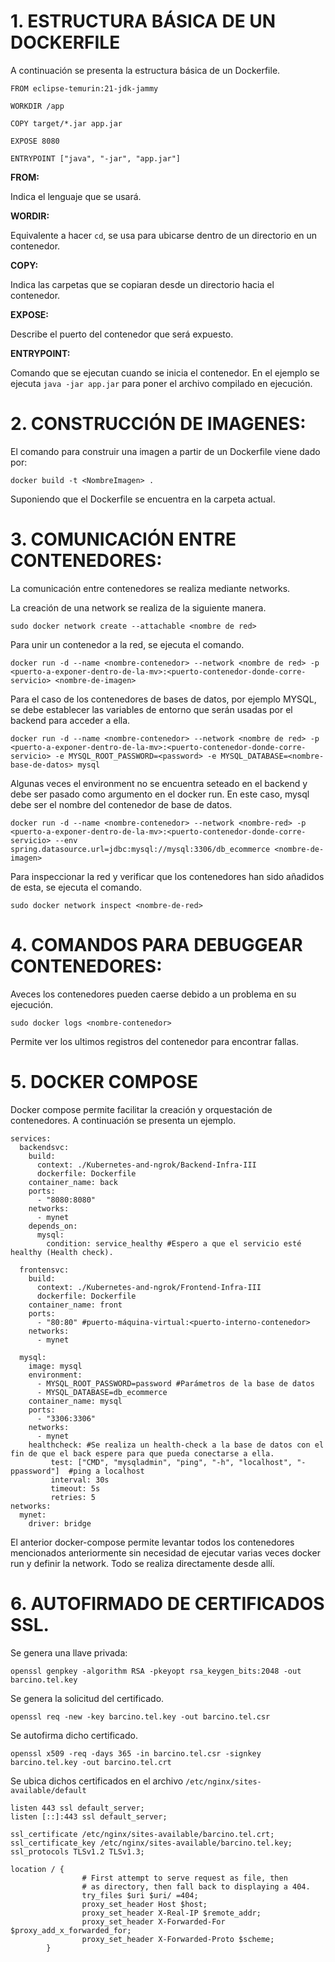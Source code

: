 # 1. ESTRUCTURA BÁSICA DE UN DOCKERFILE

A continuación se presenta la estructura básica de un Dockerfile.

````
FROM eclipse-temurin:21-jdk-jammy  

WORKDIR /app

COPY target/*.jar app.jar

EXPOSE 8080

ENTRYPOINT ["java", "-jar", "app.jar"]
````

**FROM:** 

Indica el lenguaje que se usará.

**WORDIR:**

Equivalente a hacer ``cd``, se usa para ubicarse dentro de un directorio en un contenedor.

**COPY:**

Indica las carpetas que se copiaran desde un directorio hacia el contenedor.

**EXPOSE:**

Describe el puerto del contenedor que será expuesto.

**ENTRYPOINT:**

Comando que se ejecutan cuando se inicia el contenedor. En el ejemplo se ejecuta ``java -jar app.jar`` para poner el archivo compilado en ejecución.

# 2. CONSTRUCCIÓN DE IMAGENES:

El comando para construir una imagen a partir de un Dockerfile viene dado por:

``docker build -t <NombreImagen> .`` 

Suponiendo que el Dockerfile se encuentra en la carpeta actual.

# 3. COMUNICACIÓN ENTRE CONTENEDORES:

La comunicación entre contenedores se realiza mediante networks.

La creación de una network se realiza de la siguiente manera.

``sudo docker network create --attachable <nombre de red>``

Para unir un contenedor a la red, se ejecuta el comando.

``docker run -d --name <nombre-contenedor> --network <nombre de red> -p <puerto-a-exponer-dentro-de-la-mv>:<puerto-contenedor-donde-corre-servicio> <nombre-de-imagen>``

Para el caso de los contenedores de bases de datos, por ejemplo MYSQL, se debe establecer las variables de entorno que serán usadas por el backend para acceder a ella.

``docker run -d --name <nombre-contenedor> --network <nombre de red> -p <puerto-a-exponer-dentro-de-la-mv>:<puerto-contenedor-donde-corre-servicio> -e MYSQL_ROOT_PASSWORD=<password> -e MYSQL_DATABASE=<nombre-base-de-datos> mysql``

Algunas veces el environment no se encuentra seteado en el backend y debe ser pasado como argumento en el docker run. En este caso, mysql debe ser el nombre del contenedor de base de datos.

``docker run -d --name <nombre-contenedor> --network <nombre-red> -p <puerto-a-exponer-dentro-de-la-mv>:<puerto-contenedor-donde-corre-servicio> --env spring.datasource.url=jdbc:mysql://mysql:3306/db_ecommerce <nombre-de-imagen>``

Para inspeccionar la red y verificar que los contenedores han sido añadidos de esta, se ejecuta el comando. 

``sudo docker network inspect <nombre-de-red>``

# 4. COMANDOS PARA DEBUGGEAR CONTENEDORES:

Aveces los contenedores pueden caerse debido a un problema en su ejecución.

``sudo docker logs <nombre-contenedor> ``

Permite ver los ultimos registros del contenedor para encontrar fallas.

# 5. DOCKER COMPOSE

Docker compose permite facilitar la creación y orquestación de contenedores. A continuación se presenta un ejemplo.
````
services:
  backendsvc:
    build:
      context: ./Kubernetes-and-ngrok/Backend-Infra-III
      dockerfile: Dockerfile
    container_name: back
    ports:
      - "8080:8080"
    networks:
      - mynet
    depends_on:
      mysql:
        condition: service_healthy #Espero a que el servicio esté healthy (Health check).

  frontensvc:
    build:
      context: ./Kubernetes-and-ngrok/Frontend-Infra-III
      dockerfile: Dockerfile
    container_name: front
    ports:
      - "80:80" #puerto-máquina-virtual:<puerto-interno-contenedor>
    networks:
      - mynet

  mysql:
    image: mysql
    environment:
      - MYSQL_ROOT_PASSWORD=password #Parámetros de la base de datos
      - MYSQL_DATABASE=db_ecommerce
    container_name: mysql
    ports:
      - "3306:3306"
    networks:
      - mynet
    healthcheck: #Se realiza un health-check a la base de datos con el fin de que el back espere para que pueda conectarse a ella. 
         test: ["CMD", "mysqladmin", "ping", "-h", "localhost", "-ppassword"]  #ping a localhost
         interval: 30s
         timeout: 5s
         retries: 5
networks:
  mynet:                                                                                                                                                         
    driver: bridge

````
El anterior docker-compose permite levantar todos los contenedores mencionados anteriormente sin necesidad de ejecutar varias veces docker run y definir la network. Todo se realiza directamente desde allí.

# 6. AUTOFIRMADO DE CERTIFICADOS SSL.

Se genera una llave privada:

``openssl genpkey -algorithm RSA -pkeyopt rsa_keygen_bits:2048 -out barcino.tel.key``

Se genera la solicitud del certificado.

``openssl req -new -key barcino.tel.key -out barcino.tel.csr``

Se autofirma dicho certificado.

``openssl x509 -req -days 365 -in barcino.tel.csr -signkey barcino.tel.key -out barcino.tel.crt``

Se ubica dichos certificados en el archivo ``/etc/nginx/sites-available/default``

````
listen 443 ssl default_server;
listen [::]:443 ssl default_server;

ssl_certificate /etc/nginx/sites-available/barcino.tel.crt;
ssl_certificate_key /etc/nginx/sites-available/barcino.tel.key;
ssl_protocols TLSv1.2 TLSv1.3;

location / {                                                                                                                                                            
                # First attempt to serve request as file, then                                                                                                                  
                # as directory, then fall back to displaying a 404.                                                                                                             
                try_files $uri $uri/ =404;                                                                                                                                      
                proxy_set_header Host $host;                                                                                                                                    
                proxy_set_header X-Real-IP $remote_addr;                                                                                                                        
                proxy_set_header X-Forwarded-For $proxy_add_x_forwarded_for;                                                                                                    
                proxy_set_header X-Forwarded-Proto $scheme;                                                                                                                     
        }   
````

